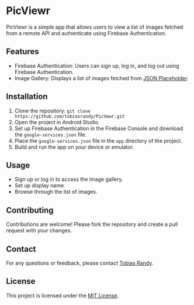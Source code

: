# PicViewr
PicViewr is a simple app that allows users to view a list of images fetched from a remote API and authenticate using Firebase Authentication.

## Features
- Firebase Authentication: Users can sign up, log in, and log out using Firebase Authentication.
- Image Gallery: Displays a list of images fetched from [JSON Placeholder](https://jsonplaceholder.typicode.com/photos).

## Installation
1. Clone the repository: `git clone https://github.com/tobiasrandy/PicVewr.git`
2. Open the project in Android Studio.
3. Set up Firebase Authentication in the Firebase Console and download the `google-services.json` file.
4. Place the `google-services.json` file in the `app` directory of the project.
5. Build and run the app on your device or emulator.

## Usage
- Sign up or log in to access the image gallery.
- Set up display name.
- Browse through the list of images.

## Contributing
Contributions are welcome! Please fork the repository and create a pull request with your changes.

## Contact
For any questions or feedback, please contact [Tobias Randy](mailto:randyvarianchou@gmail.com).

## License
This project is licensed under the [MIT License](LICENSE).
